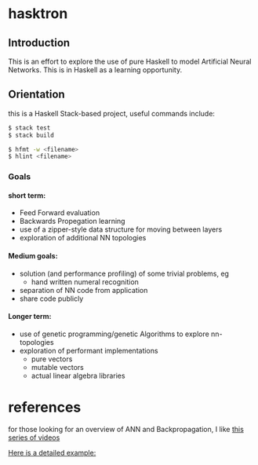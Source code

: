 # hasktron

## Introduction
This is an effort to explore the use of pure Haskell to model Artificial Neural Networks. This is in Haskell as a learning opportunity.

## Orientation
this is a Haskell Stack-based project, useful commands include:
```sh
$ stack test
$ stack build
```
```sh
$ hfmt -w <filename>
$ hlint <filename>
```

### Goals
#### short term:
  * Feed Forward evaluation
  * Backwards Propegation learning
  * use of a zipper-style data structure for moving between layers
  * exploration of additional NN topologies
#### Medium goals:
  * solution (and performance profiling) of some trivial problems, eg
    * hand written numeral recognition
  * separation of NN code from application
  * share code publicly
#### Longer term:
  * use of genetic programming/genetic Algorithms to explore nn-topologies
  * exploration of performant implementations
    * pure vectors
    * mutable vectors
    * actual linear algebra libraries

# references
for those looking for an overview of ANN and Backpropagation, I like [this series of videos]( https://www.youtube.com/playlist?list=PLZHQObOWTQDNU6R1_67000Dx_ZCJB-3pi)

[Here is a detailed example:](https://mattmazur.com/2015/03/17/a-step-by-step-backpropagation-example/)

